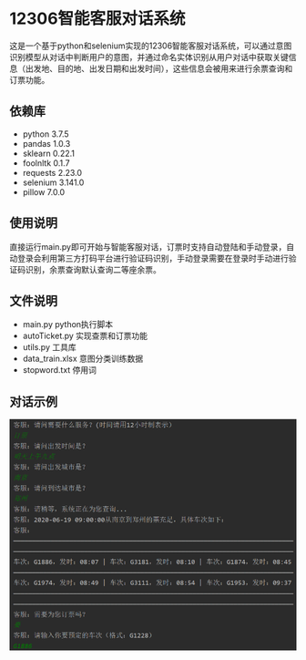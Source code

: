 # 12306智能客服对话系统
这是一个基于python和selenium实现的12306智能客服对话系统，可以通过意图识别模型从对话中判断用户的意图，并通过命名实体识别从用户对话中获取关键信息（出发地、目的地、出发日期和出发时间），这些信息会被用来进行余票查询和订票功能。
## 依赖库
 - python 3.7.5
 - pandas 1.0.3
 - sklearn 0.22.1
 - foolnltk 0.1.7
 - requests 2.23.0
 - selenium 3.141.0
 - pillow 7.0.0
## 使用说明
直接运行main.py即可开始与智能客服对话，订票时支持自动登陆和手动登录，自动登录会利用第三方打码平台进行验证码识别，手动登录需要在登录时手动进行验证码识别，余票查询默认查询二等座余票。
## 文件说明
 - main.py python执行脚本
 - autoTicket.py 实现查票和订票功能
 - utils.py 工具库
 - data_train.xlsx 意图分类训练数据
 - stopword.txt 停用词
 ## 对话示例

 <img src="https://github.com/Divine-w/12306chatbot/blob/master/%E5%AF%B9%E8%AF%9D%E7%A4%BA%E4%BE%8B.png" width="600"  alt="对话示例"/>
